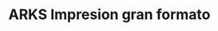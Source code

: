 ---
title: "ARKS Impresion gran formato"
url: /bogota-d-c/arks-impresion-gran-formato/
shop: Kopieren
---